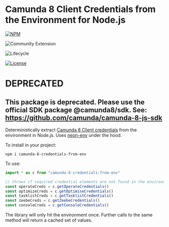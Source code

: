 # Camunda 8 Client Credentials from the Environment for Node.js

 [![NPM](https://nodei.co/npm/camunda-8-credentials-from-env.png)](https://npmjs.org/package/camunda-8-credentials-from-env) 

![Community Extension](https://img.shields.io/badge/Community%20Extension-An%20open%20source%20community%20maintained%20project-FF4700)

![Lifecycle](https://img.shields.io/badge/Lifecycle-Stable-brightgreen)

[![License](https://img.shields.io/badge/License-Apache%202.0-blue.svg)](https://opensource.org/licenses/Apache-2.0)

# DEPRECATED

This package is deprecated. Please use the official SDK package @camunda8/sdk. See: https://github.com/camunda/camunda-8-js-sdk
---

Deterministically extract [Camunda 8 Client credentials](https://docs.camunda.io/docs/guides/setup-client-connection-credentials/#set-up-client-connection-credentials) from the environment in Node.js. Uses [neon-env](https://www.npmjs.com/package/neon-env) under the hood.

To install in your project:

```
npm i camunda-8-credentials-from-env
```

To use: 

```typescript
import * as c from "camunda-8-credentials-from-env"

// throws if required credential elements are not found in the environment
const operateCreds = c.getOperateCredentials()
const optimizeCreds = c.getOptimiseCredentials()
const tasklistCreds = c.getTasklistCredentials()
const zeebeCreds = c.getZeebeCredentials()
const consoleCreds = c.getConsoleCredentials()
```

The library will only hit the environment once. Further calls to the same method will return a cached set of values. 


